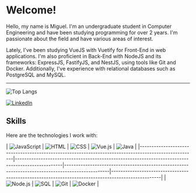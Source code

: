 # Welcome!

Hello, my name is Miguel. I'm an undergraduate student in Computer Engineering and have been studying programming for over 2 years. I'm passionate about the field and have various areas of interest.

Lately, I've been studying VueJS with Vuetify for Front-End in web applications. I'm also proficient in Back-End with NodeJS and its frameworks: ExpressJS, FastifyJS, and NestJS, using tools like Git and Docker. Additionally, I've experience with relational databases such as PostgreSQL and MySQL.

---

![Top Langs](https://github-readme-stats.vercel.app/api/top-langs/?username=Miguel-Pezzini&layout=compact&hide=c%2B%2B,c)

[![LinkedIn](https://img.shields.io/badge/-LinkedIn-0077B5?style=flat&logo=linkedin&logoColor=white)](https://www.linkedin.com/in/miguel-pezzini-k%C3%BChr-b36605301/)

## Skills

Here are the technologies I work with:

| ![JavaScript](https://img.shields.io/badge/-JavaScript-F7DF1E?style=flat&logo=javascript&logoColor=black) | ![HTML](https://img.shields.io/badge/-HTML-FF5722?style=flat&logo=html5&logoColor=white) | ![CSS](https://img.shields.io/badge/-CSS-2965F1?style=flat&logo=css3&logoColor=white) | ![Vue.js](https://img.shields.io/badge/-Vue.js-4FC08D?style=flat&logo=vue.js&logoColor=white) | ![Java](https://img.shields.io/badge/-Java-007396?style=flat&logo=java&logoColor=white) |
|------------------------------------------------------------------------------------------------------|--------------------------------------------------------------------------------------------------|-------------------------------------------------------------------------------------------------|---------------------------------------------------------------------------------------------------|
| ![Node.js](https://img.shields.io/badge/-Node.js-339933?style=flat&logo=node.js&logoColor=white) | ![SQL](https://img.shields.io/badge/-SQL-4479A1?style=flat&logo=postgresql&logoColor=white) | ![Git](https://img.shields.io/badge/-Git-F05032?style=flat&logo=git&logoColor=white) | ![Docker](https://img.shields.io/badge/-Docker-2496ED?style=flat&logo=docker&logoColor=white) |
